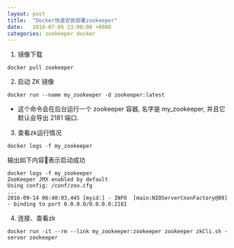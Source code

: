 ```yaml
---
layout: post
title:  "Docker快速安装部署zookeeper"
date:   2018-07-05 23:00:00 +0800
categories: zookeeper docker
---
```

1. 镜像下载
```
docker pull zookeeper
```
2. 启动 ZK 镜像
```
docker run --name my_zookeeper -d zookeeper:latest
```
* 这个命令会在后台运行一个 zookeeper 容器, 名字是 my_zookeeper, 并且它默认会导出 2181 端口.
3. 查看zk运行情况
```
docker logs -f my_zookeeper
```
输出如下内容表示启动成功
```
docker logs -f my_zookeeper
ZooKeeper JMX enabled by default
Using config: /conf/zoo.cfg
...
2016-09-14 06:40:03,445 [myid:] - INFO  [main:NIOServerCnxnFactory@89] - binding to port 0.0.0.0/0.0.0.0:2181
```
4. 连接、查看zk
```
docker run -it --rm --link my_zookeeper:zookeeper zookeeper zkCli.sh -server zookeeper
```
